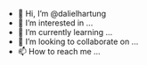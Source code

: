 - 👋 Hi, I’m @dalielhartung
- 👀 I’m interested in ...
- 🌱 I’m currently learning ...
- 💞️ I’m looking to collaborate on ...
- 📫 How to reach me ...

<!---
dalielhartung/dalielhartung is a ✨ special ✨ repository because its `README.md` (this file) appears on your GitHub profile.
You can click the Preview link to take a look at your changes.
--->
